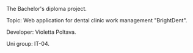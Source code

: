 The Bachelor's diploma project. 

Topic: Web application for dental clinic work management "BrightDent".

Developer: Violetta Poltava.

Uni group: IT-04.
